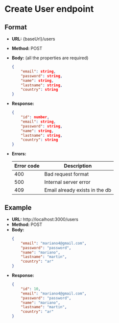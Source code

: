 # Create User endpoint

## Format

- **URL:** {baseUrl}/users
- **Method:** POST
- **Body:** (all the properties are required)
    ```json
    {
        "email": string,
        "password": string,
        "name": string,
        "lastname": string,
        "country": string
    }
    ```
- **Response:**
    ```json
    {
        "id": number,
        "email": string,
        "password": string,
        "name": string,
        "lastname": string,
        "country": string
    }
    ```
- **Errors:**

    |Error code|Description| 
    |--------|---------------|
    |400|Bad request format|
    |500|Internal server error|
    |409|Email already exists in the db|

## Example

- **URL:** http://localhost:3000/users
- **Method:** POST
- **Body:**
    ```json
    {
        "email": "mariano4@gmail.com",
        "password": "password",
        "name": "mariano",
        "lastname": "martin",
        "country": "ar"
    }
    ```
- **Response:**
    ```json
    {
        "id": 10,
        "email": "mariano4@gmail.com",
        "password": "password",
        "name": "mariano",
        "lastname": "martin",
        "country": "ar"
    }
    ```